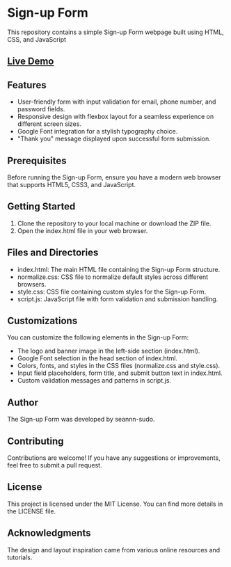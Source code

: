 <h1>Sign-up Form</h1>
<p></p>This repository contains a simple Sign-up Form webpage built using HTML, CSS, and JavaScript</p>
<h2><a href ="https://seannn-sudo.github.io/sign-up-form/" >Live Demo</a></h2>
<h2>Features</h2>
<ul>
    <li>User-friendly form with input validation for email, phone number, and password fields.</li>
    <li>Responsive design with flexbox layout for a seamless experience on different screen sizes.</li>
    <li>Google Font integration for a stylish typography choice.</li>
    <li>"Thank you" message displayed upon successful form submission.</li>
</ul>
<h2>Prerequisites</h2>
Before running the Sign-up Form, ensure you have a modern web browser that supports HTML5, CSS3, and JavaScript.
<h2>Getting Started</h2>
<ol>
    <li>Clone the repository to your local machine or download the ZIP file.</li>
    <li>Open the index.html file in your web browser.</li>
</ol>
<h2>Files and Directories</h2>
<ul>
    <li>index.html: The main HTML file containing the Sign-up Form structure.</li>
    <li>normalize.css: CSS file to normalize default styles across different browsers.</li>
    <li>style.css: CSS file containing custom styles for the Sign-up Form.</li>
    <li>script.js: JavaScript file with form validation and submission handling.</li>
</ul>
<h2>Customizations</h2>
<p>You can customize the following elements in the Sign-up Form:</p>

<ul>
    <li>The logo and banner image in the left-side section (index.html).</li>
    <li>Google Font selection in the head section of index.html.</li>
    <li>Colors, fonts, and styles in the CSS files (normalize.css and style.css).</li>
    <li>Input field placeholders, form title, and submit button text in index.html.</li>
    <li>Custom validation messages and patterns in script.js.</li>
</ul>

<h2>Author</h2>
The Sign-up Form was developed by seannn-sudo.

<h2>Contributing</h2>
Contributions are welcome! If you have any suggestions or improvements, feel free to submit a pull request.

<h2>License</h2>
This project is licensed under the MIT License. You can find more details in the LICENSE file.

<h2>Acknowledgments</h2>
The design and layout inspiration came from various online resources and tutorials.
